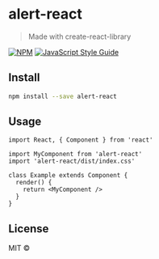 # alert-react

> Made with create-react-library

[![NPM](https://img.shields.io/npm/v/alert-react.svg)](https://www.npmjs.com/package/alert-react) [![JavaScript Style Guide](https://img.shields.io/badge/code_style-standard-brightgreen.svg)](https://standardjs.com)

## Install

```bash
npm install --save alert-react
```

## Usage

```tsx
import React, { Component } from 'react'

import MyComponent from 'alert-react'
import 'alert-react/dist/index.css'

class Example extends Component {
  render() {
    return <MyComponent />
  }
}
```

## License

MIT © [](https://github.com/)
